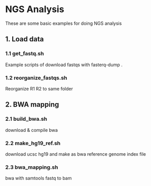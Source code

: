# NGS Analysis
These are some basic examples for doing NGS analysis

## 1. Load data
### 1.1 get_fastq.sh
Example scripts of download fastqs with fasterq-dump .
### 1.2 reorganize_fastqs.sh
Reorganize R1 R2 to same folder
## 2. BWA mapping
### 2.1 build_bwa.sh
download & compile bwa
### 2.2 make_hg19_ref.sh
download ucsc hg19 and make as bwa reference genome index file
### 2.3 bwa_mapping.sh
bwa with samtools fastq to bam